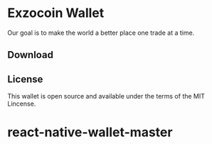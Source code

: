 # Exzocoin Wallet

Our goal is to make the world a better place one trade at a time. 

## Download

## License

This wallet is open source and available under the terms of the MIT Lincense.
# react-native-wallet-master
